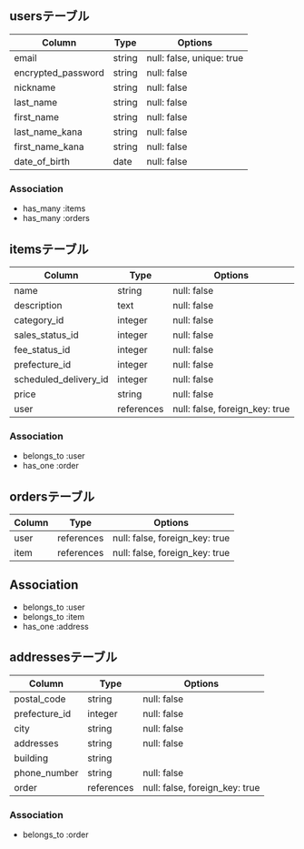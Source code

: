 ## usersテーブル

| Column             | Type   | Options                   |
| ------------------ | ------ | ------------------------- |
| email              | string | null: false, unique: true |
| encrypted_password | string | null: false               |
| nickname           | string | null: false               |
| last_name          | string | null: false               |
| first_name         | string | null: false               |
| last_name_kana     | string | null: false               |
| first_name_kana    | string | null: false               |
| date_of_birth      | date   | null: false               |

### Association

- has_many :items
- has_many :orders


## itemsテーブル

| Column                | Type       | Options                            |
| --------------------- | ---------- | ---------------------------------- |
| name                  | string     | null: false                        |
| description           | text       | null: false                        |
| category_id           | integer    | null: false                        |
| sales_status_id       | integer    | null: false                        |
| fee_status_id         | integer    | null: false                        |
| prefecture_id         | integer    | null: false                        |
| scheduled_delivery_id | integer    | null: false                        |
| price                 | string     | null: false                        |
| user                  | references | null: false, foreign_key: true     |


### Association

- belongs_to :user
- has_one :order


## ordersテーブル

| Column             | Type       | Options                            |
| ------------------ | ---------- | ---------------------------------- |
| user               | references | null: false, foreign_key: true     |
| item               | references | null: false, foreign_key: true     |


## Association

- belongs_to :user
- belongs_to :item
- has_one :address

## addressesテーブル

| Column             | Type       | Options                            |
| ------------------ | ---------- | ---------------------------------- | 
| postal_code        | string     | null: false                        |
| prefecture_id      | integer    | null: false                        |
| city               | string     | null: false                        |
| addresses          | string     | null: false                        |
| building           | string     |                                    |
| phone_number       | string     | null: false                        |
| order              | references | null: false, foreign_key: true     |


### Association
- belongs_to :order